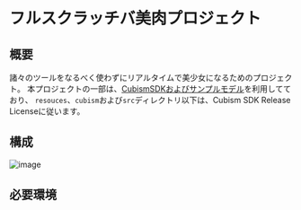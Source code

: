 # フルスクラッチバ美肉プロジェクト

## 概要

諸々のツールをなるべく使わずにリアルタイムで美少女になるためのプロジェクト。
本プロジェクトの一部は、[CubismSDKおよびサンプルモデル](https://github.com/Live2D/CubismNativeSamples)を利用してており、
`resouces`、`cubism`および`src`ディレクトリ以下は、Cubism SDK Release Licenseに従います。

## 構成

![image](https://user-images.githubusercontent.com/14243883/81827836-1dfbaf00-9574-11ea-85b8-835556957d53.png)

## 必要環境
